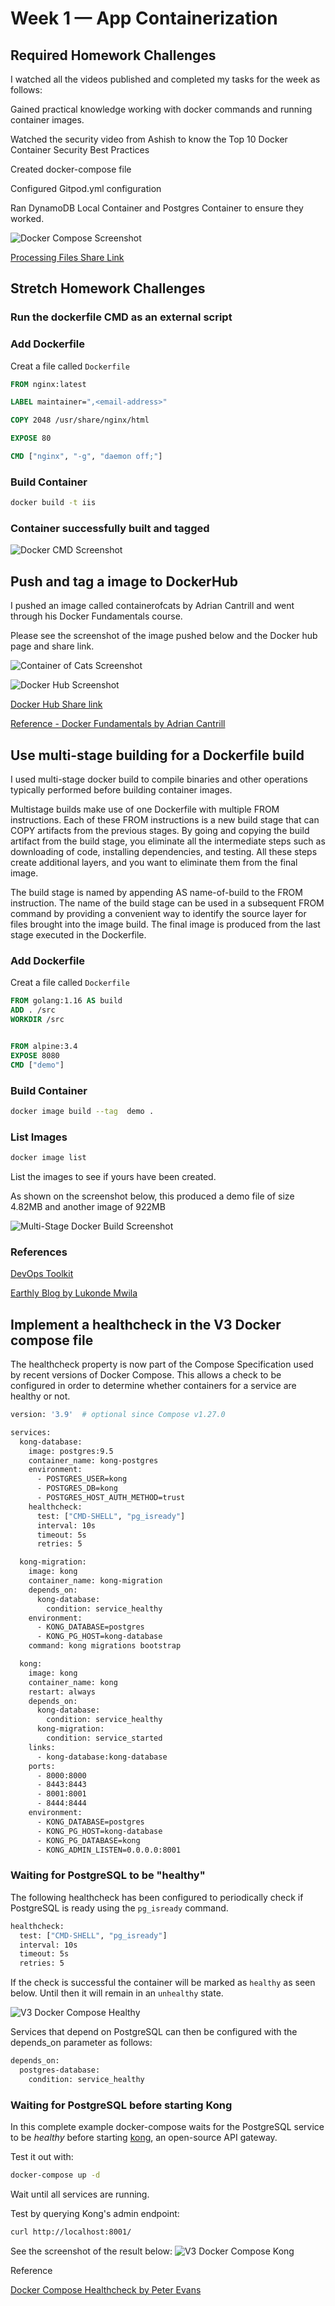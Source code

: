 # Week 1 — App Containerization

## Required Homework Challenges

I watched all the videos published and completed my tasks for the week as follows:

Gained practical knowledge working with docker commands and running container images.

Watched the security video from Ashish to know the Top 10 Docker Container Security Best Practices

Created docker-compose file

Configured Gitpod.yml configuration

Ran DynamoDB Local Container and Postgres Container to ensure they worked.

![Docker Compose Screenshot](https://user-images.githubusercontent.com/78261965/220464427-90f3b9fc-1e1f-45a8-a6a8-81b427fc6d8a.png)

[Processing Files Share Link](https://github.com/AfroLatino/aws-bootcamp-cruddur-2023)



## Stretch Homework Challenges

### Run the dockerfile CMD as an external script

### Add Dockerfile

Creat a file called `Dockerfile`

```dockerfile
FROM nginx:latest

LABEL maintainer=",<email-address>" 

COPY 2048 /usr/share/nginx/html

EXPOSE 80

CMD ["nginx", "-g", "daemon off;"]
```

### Build Container

```sh
docker build -t iis
```

### Container successfully built and tagged

![Docker CMD Screenshot](https://user-images.githubusercontent.com/78261965/220466499-b6fb2b50-3281-4ef7-889a-046cf22ad5c5.png)


## Push and tag a image to DockerHub 

I pushed an image called containerofcats by Adrian Cantrill and went through his Docker Fundamentals course.

Please see the screenshot of the image pushed below and the Docker hub page and share link.

![Container of Cats Screenshot](https://user-images.githubusercontent.com/78261965/220468848-4453fac4-f705-487f-818d-cba49becd952.png)

![Docker Hub Screenshot](https://user-images.githubusercontent.com/78261965/220467580-138449f7-c49f-41b5-8cdb-d8b9986d5bc0.png)

[Docker Hub Share link](https://hub.docker.com/)

[Reference - Docker Fundamentals by Adrian Cantrill](https://github.com/acantril/docker-fundamentals/blob/main/build-a-simple-containerized-application/build-a-simple-containerized-application.md)

## Use multi-stage building for a Dockerfile build

I used multi-stage docker build to compile binaries and other operations typically performed before building container images.

Multistage builds make use of one Dockerfile with multiple FROM instructions. Each of these FROM instructions is a new build stage that can COPY artifacts from the previous stages. By going and copying the build artifact from the build stage, you eliminate all the intermediate steps such as downloading of code, installing dependencies, and testing. All these steps create additional layers, and you want to eliminate them from the final image.

The build stage is named by appending AS name-of-build to the FROM instruction. The name of the build stage can be used in a subsequent FROM command by providing a convenient way to identify the source layer for files brought into the image build. The final image is produced from the last stage executed in the Dockerfile.

### Add Dockerfile

Creat a file called `Dockerfile`

```Dockerfile
FROM golang:1.16 AS build
ADD . /src
WORKDIR /src


FROM alpine:3.4
EXPOSE 8080
CMD ["demo"]
```

### Build Container

```sh
docker image build --tag  demo .
```

### List Images

```sh
docker image list
```

List the images to see if yours have been created.

As shown on the screenshot below, this produced a demo file of size 4.82MB and another image of 922MB

![Multi-Stage Docker Build Screenshot](https://user-images.githubusercontent.com/78261965/220471045-4abc5281-7fa4-4a59-947a-05c5ac14e45e.png)

### References

[DevOps Toolkit](https://www.youtube.com/watch?v=zpkqNPwEzac)

[Earthly Blog by Lukonde Mwila](https://earthly.dev/blog/docker-multistage/)


## Implement a healthcheck in the V3 Docker compose file

The healthcheck property is now part of the Compose Specification used by recent versions of Docker Compose. This allows a check to be configured in order to determine whether containers for a service are healthy or not.

```sh
version: '3.9'  # optional since Compose v1.27.0

services:
  kong-database:
    image: postgres:9.5
    container_name: kong-postgres
    environment:
      - POSTGRES_USER=kong
      - POSTGRES_DB=kong
      - POSTGRES_HOST_AUTH_METHOD=trust
    healthcheck:
      test: ["CMD-SHELL", "pg_isready"]
      interval: 10s
      timeout: 5s
      retries: 5

  kong-migration:
    image: kong
    container_name: kong-migration
    depends_on:
      kong-database:
        condition: service_healthy
    environment:
      - KONG_DATABASE=postgres
      - KONG_PG_HOST=kong-database
    command: kong migrations bootstrap

  kong:
    image: kong
    container_name: kong
    restart: always
    depends_on:
      kong-database:
        condition: service_healthy
      kong-migration:
        condition: service_started
    links:
      - kong-database:kong-database
    ports:
      - 8000:8000
      - 8443:8443
      - 8001:8001
      - 8444:8444
    environment:
      - KONG_DATABASE=postgres
      - KONG_PG_HOST=kong-database
      - KONG_PG_DATABASE=kong
      - KONG_ADMIN_LISTEN=0.0.0.0:8001
 ```

### Waiting for PostgreSQL to be "healthy"

The following healthcheck has been configured to periodically check if PostgreSQL is ready using the ```pg_isready``` command.

```sh
healthcheck:
  test: ["CMD-SHELL", "pg_isready"]
  interval: 10s
  timeout: 5s
  retries: 5
```

If the check is successful the container will be marked as ```healthy``` as seen below. Until then it will remain in an ```unhealthy``` state.

![V3 Docker Compose Healthy](https://user-images.githubusercontent.com/78261965/220711420-bbe31f8e-5bcd-4735-99ea-7b041a0da467.png)

Services that depend on PostgreSQL can then be configured with the depends_on parameter as follows:

```sh
depends_on:
  postgres-database:
    condition: service_healthy
```

### Waiting for PostgreSQL before starting Kong

In this complete example docker-compose waits for the PostgreSQL service to be *healthy* before starting [kong](https://konghq.com/products/kong-gateway), an open-source API gateway.

Test it out with:

```sh
docker-compose up -d
```
Wait until all services are running.

Test by querying Kong's admin endpoint:

```sh
curl http://localhost:8001/
```

See the screenshot of the result below:
![V3 Docker Compose Kong](https://user-images.githubusercontent.com/78261965/220713976-5f5f8aee-fe6c-4101-9565-1ce5b5781613.png)

Reference

[Docker Compose Healthcheck by Peter Evans](https://github.com/peter-evans/docker-compose-healthcheck)
